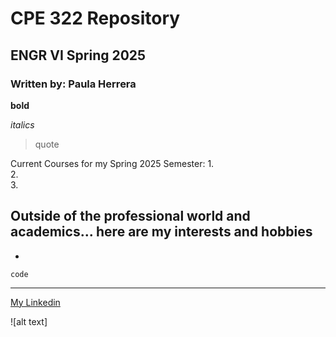 # CPE 322 Repository
## ENGR VI Spring 2025 
### Written by: Paula Herrera

**bold**

*italics*

> quote

Current Courses for my Spring 2025 Semester:
1.  
2.  
3.

Outside of the professional world and academics... here are my interests and hobbies
-  
-

`code`

----- 

[My Linkedin](www.linkedin.com/in/paula-herrera-998696290)

![alt text]

